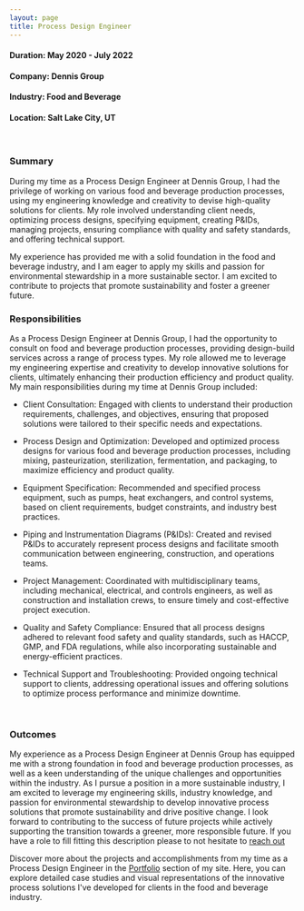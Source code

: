 ```yaml
---
layout: page
title: Process Design Engineer
---
```


#### Duration: May 2020 - July 2022

#### Company: Dennis Group

#### Industry: Food and Beverage

#### Location: Salt Lake City, UT

<br>

### Summary
During my time as a Process Design Engineer at Dennis Group, I had the privilege of working on various food and beverage production processes, using my engineering knowledge and creativity to devise high-quality solutions for clients. My role involved understanding client needs, optimizing process designs, specifying equipment, creating P&IDs, managing projects, ensuring compliance with quality and safety standards, and offering technical support.

My experience has provided me with a solid foundation in the food and beverage industry, and I am eager to apply my skills and passion for environmental stewardship in a more sustainable sector. I am excited to contribute to projects that promote sustainability and foster a greener future.

### Responsibilities
As a Process Design Engineer at Dennis Group, I had the opportunity to consult on food and beverage production processes, providing design-build services across a range of process types. My role allowed me to leverage my engineering expertise and creativity to develop innovative solutions for clients, ultimately enhancing their production efficiency and product quality. My main responsibilities during my time at Dennis Group included:

- Client Consultation: Engaged with clients to understand their production requirements, challenges, and objectives, ensuring that proposed solutions were tailored to their specific needs and expectations.

- Process Design and Optimization: Developed and optimized process designs for various food and beverage production processes, including mixing, pasteurization, sterilization, fermentation, and packaging, to maximize efficiency and product quality.

- Equipment Specification: Recommended and specified process equipment, such as pumps, heat exchangers, and control systems, based on client requirements, budget constraints, and industry best practices.

- Piping and Instrumentation Diagrams (P&IDs): Created and revised P&IDs to accurately represent process designs and facilitate smooth communication between engineering, construction, and operations teams.

- Project Management: Coordinated with multidisciplinary teams, including mechanical, electrical, and controls engineers, as well as construction and installation crews, to ensure timely and cost-effective project execution.

- Quality and Safety Compliance: Ensured that all process designs adhered to relevant food safety and quality standards, such as HACCP, GMP, and FDA regulations, while also incorporating sustainable and energy-efficient practices.

- Technical Support and Troubleshooting: Provided ongoing technical support to clients, addressing operational issues and offering solutions to optimize process performance and minimize downtime.

<br>

### Outcomes
My experience as a Process Design Engineer at Dennis Group has equipped me with a strong foundation in food and beverage production processes, as well as a keen understanding of the unique challenges and opportunities within the industry. As I pursue a position in a more sustainable industry, I am excited to leverage my engineering skills, industry knowledge, and passion for environmental stewardship to develop innovative process solutions that promote sustainability and drive positive change. I look forward to contributing to the success of future projects while actively supporting the transition towards a greener, more responsible future. If you have a role to fill fitting this description please to not hesitate to [reach out](/contact)

Discover more about the projects and accomplishments from my time as a Process Design Engineer in the [Portfolio](/portfolio) section of my site. Here, you can explore detailed case studies and visual representations of the innovative process solutions I've developed for clients in the food and beverage industry. 
